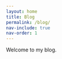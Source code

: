 ```yaml
---
layout: home
title: Blog
permalink: /blog/
nav-include: true
nav-order: 1
---
```

Welcome to my blog.
